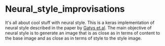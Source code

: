 # Neural_style_improvisations
It's all about cool stuff with neural style.
This is a keras implementation of neural style described in the paper by [Gatys et.al](https://arxiv.org/abs/1508.06576).
The main objective of neural style is to generate an image that is as close as in terms of content to the base image and as close as in terms of style to the style image.
